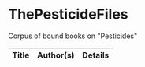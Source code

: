 # ThePesticideFiles
Corpus of bound books on "Pesticides"

Title | Author(s) |Details
------|-----------|-------
